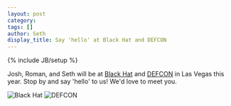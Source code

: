 ```yaml
---
layout: post
category: 
tags: []
author: Seth
display_title: Say 'hello' at Black Hat and DEFCON
---
```

{% include JB/setup %}

Josh, Roman, and Seth will be at [Black Hat](http://www.blackhat.com/us-13/) and [DEFCON](https://www.defcon.org/) in Las Vegas this year. Stop by and
say 'hello' to us! We'd love to meet you.

![Black
Hat](http://www.blackhat.com/images/page-graphics/flat/main-usa13_visit.png) ![DEFCON](https://www.defcon.org/images/defcon-main/dc-logo.png)

